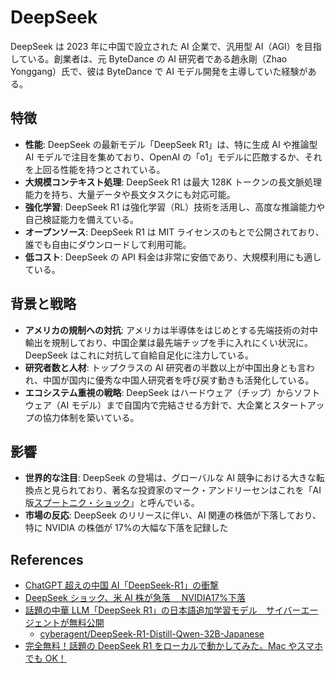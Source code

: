# DeepSeek

DeepSeek は 2023 年に中国で設立された AI 企業で、汎用型 AI（AGI）を目指している。創業者は、元 ByteDance の AI 研究者である趙永剛（Zhao Yonggang）氏で、彼は ByteDance で AI モデル開発を主導していた経験がある。

## 特徴

- **性能**: DeepSeek の最新モデル「DeepSeek R1」は、特に生成 AI や推論型 AI モデルで注目を集めており、OpenAI の「o1」モデルに匹敵するか、それを上回る性能を持つとされている。
- **大規模コンテキスト処理**: DeepSeek R1 は最大 128K トークンの長文脈処理能力を持ち、大量データや長文タスクにも対応可能。
- **強化学習**: DeepSeek R1 は強化学習（RL）技術を活用し、高度な推論能力や自己検証能力を備えている。
- **オープンソース**: DeepSeek R1 は MIT ライセンスのもとで公開されており、誰でも自由にダウンロードして利用可能。
- **低コスト**: DeepSeek の API 料金は非常に安価であり、大規模利用にも適している。

## 背景と戦略

- **アメリカの規制への対抗**: アメリカは半導体をはじめとする先端技術の対中輸出を規制しており、中国企業は最先端チップを手に入れにくい状況に。DeepSeek はこれに対抗して自給自足化に注力している。
- **研究者数と人材**: トップクラスの AI 研究者の半数以上が中国出身とも言われ、中国が国内に優秀な中国人研究者を呼び戻す動きも活発化している。
- **エコシステム重視の戦略**: DeepSeek はハードウェア（チップ）からソフトウェア（AI モデル）まで自国内で完結させる方針で、大企業とスタートアップの協力体制を築いている。

## 影響

- **世界的な注目**: DeepSeek の登場は、グローバルな AI 競争における大きな転換点と見られており、著名な投資家のマーク・アンドリーセンはこれを「AI 版[スプートニク・ショック](https://ja.wikipedia.org/wiki/%E3%82%B9%E3%83%97%E3%83%BC%E3%83%88%E3%83%8B%E3%82%AF%E3%83%BB%E3%82%B7%E3%83%A7%E3%83%83%E3%82%AF)」と呼んでいる。
- **市場の反応**: DeepSeek のリリースに伴い、AI 関連の株価が下落しており、特に NVIDIA の株価が 17%の大幅な下落を記録した

## References

- [ChatGPT 超えの中国 AI「DeepSeek-R1」の衝撃](https://ascii.jp/elem/000/004/247/4247681/)
- [DeepSeek ショック、米 AI 株が急落　 NVIDIA17%下落](https://www.nikkei.com/article/DGXZQOGN27C4K0X20C25A1000000/)
- [話題の中華 LLM「DeepSeek R1」の日本語追加学習モデル　サイバーエージェントが無料公開](https://www.itmedia.co.jp/aiplus/articles/2501/27/news163.html)
  - [cyberagent/DeepSeek-R1-Distill-Qwen-32B-Japanese](https://huggingface.co/cyberagent/DeepSeek-R1-Distill-Qwen-32B-Japanese)
- [完全無料！話題の DeepSeek R1 をローカルで動かしてみた。Mac やスマホでも OK！](https://ascii.jp/elem/000/004/249/4249857/)
